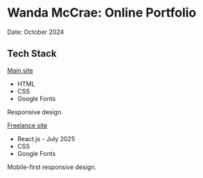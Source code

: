 # Wanda McCrae: Online Portfolio

Date: October 2024

## Tech Stack

[Main site](https://wandamccrae.com/)
* HTML
* CSS
* Google Fonts

Responsive design.

[Freelance site](https://wandamccrae.com/freelance/)
* React.js - July 2025
* CSS
* Google Fonts

Mobile-first responsive design.
